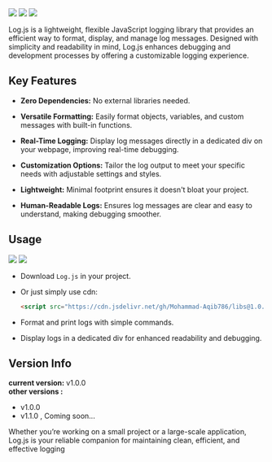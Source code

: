 <img src="https://maqib718.tiiny.site/uploads/LogJS-logo.jpg">
<a href="https://cdn.jsdelivr.net/gh/Mohammad-Aqib786/libs@1.0.0/Log.js"><img src="https://img.shields.io/badge/jsdelivr-Log.js-e74d3a?logo=jsdelivr"/></a>
<a href="https://maqib718.tiiny.site/uploads/libs/v1-0-0/Log.js"><img src="https://img.shields.io/badge/tiiny.host-Log.js-b64ad8"/></a> 

Log.js is a lightweight, flexible JavaScript logging library that provides an efficient way to format, display, and manage log messages. Designed with simplicity and readability in mind, Log.js enhances debugging and development processes by offering a customizable logging experience.

## Key Features
- **Zero Dependencies:** No external libraries needed.

- **Versatile Formatting:** Easily format objects, variables, and custom messages with built-in functions.

- **Real-Time Logging:** Display log messages directly in a dedicated div on your webpage, improving real-time debugging.

- **Customization Options:** Tailor the log output to meet your specific needs with adjustable settings and styles.

- **Lightweight:** Minimal footprint ensures it doesn't bloat your project.

- **Human-Readable Logs:** Ensures log messages are clear and easy to understand, making debugging smoother.

## Usage

<a href="https://cdn.jsdelivr.net/gh/Mohammad-Aqib786/libs@1.0.0/Log.js"><img src="https://img.shields.io/badge/jsdelivr-Log.js-e74d3a?logo=jsdelivr"/></a>
<a href="https://maqib718.tiiny.site/uploads/libs/v1-0-0/Log.js"><img src="https://img.shields.io/badge/tiiny.host-Log.js-b64ad8"/></a>

- Download `Log.js` in your project.

- Or just simply use cdn:
  ```html
  <script src="https://cdn.jsdelivr.net/gh/Mohammad-Aqib786/libs@1.0.0/Log.js" crossorigin="anonymous"></script>
  ```
 
- Format and print logs with simple commands.

- Display logs in a dedicated div for enhanced readability and debugging.

## Version Info
**current version:** v1.0.0 <br>
**other versions :**
- v1.0.0
- v1.1.0 , Coming soon...

Whether you’re working on a small project or a large-scale application, Log.js is your reliable companion for maintaining clean, efficient, and effective logging
